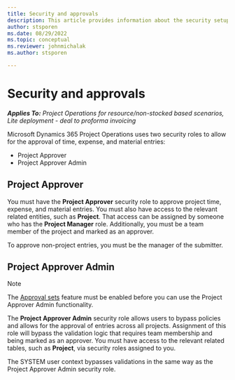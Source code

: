 ```yaml
---
title: Security and approvals
description: This article provides information about the security setup for working with approvals in Microsoft Dynamics 365 Project Operations.
author: stsporen
ms.date: 08/29/2022
ms.topic: conceptual
ms.reviewer: johnmichalak
ms.author: stsporen

---
```

# Security and approvals

_**Applies To:** Project Operations for resource/non-stocked based scenarios, Lite deployment - deal to proforma invoicing_

Microsoft Dynamics 365 Project Operations uses two security roles to allow for the approval of time, expense, and material entries:

- Project Approver
- Project Approver Admin

## Project Approver

You must have the **Project Approver** security role to approve project time, expense, and material entries. You must also have access to the relevant related entities, such as **Project**. That access can be assigned by someone who has the **Project Manager** role. Additionally, you must be a team member of the project and marked as an approver.

To approve non-project entries, you must be the manager of the submitter.

## Project Approver Admin

> [!NOTE]
> The [Approval sets](approval-sets.md) feature must be enabled before you can use the Project Approver Admin functionality.

The **Project Approver Admin** security role allows users to bypass policies and allows for the approval of entries across all projects. Assignment of this role will bypass the validation logic that requires team membership and being marked as an approver. You must have access to the relevant related tables, such as **Project**, via security roles assigned to you.

The SYSTEM user context bypasses validations in the same way as the Project Approver Admin security role.
